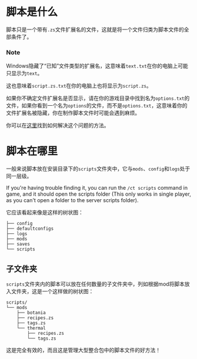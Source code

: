 # 脚本是什么

脚本只是一个带有`.zs`文件扩展名的文件，这就是将一个文件归类为脚本文件的全部条件了。

### Note

Windows隐藏了“已知”文件类型的扩展名，这意味着`text.txt`在你的电脑上可能只显示为`text`。

这也意味着`script.zs.txt`在你的电脑上也将显示为`script.zs`。

如果你不确定文件扩展名是否显示，请在你的游戏目录中找到名为`options.txt`的文件，如果你看到一个名为`options`的文件，而不是`options.txt`，这意味着你的文件扩展名被隐藏，你在制作脚本文件时可能会遇到麻烦。

你可以在[这里](https://www.howtohaven.com/system/show-file-extensions-in-windows-explorer.shtml)找到如何解决这个问题的方法。

# 脚本在哪里

一般来说脚本放在安装目录下的`scripts`文件夹中，它与`mods`、`config`和`logs`处于同一层级。

If you're having trouble finding it, you can run the `/ct scripts` command in game, and it should open the scripts folder (This only works in single player, as you can't open a folder to the server scripts folder).

它应该看起来像是这样的树状图：

```plaintext
├── config
├── defaultconfigs
├── logs
├── mods
├── saves
└── scripts
```

## 子文件夹

`scripts`文件夹内的脚本可以放在任何数量的子文件夹中，列如根据mod将脚本放入文件夹，这是一个这样做的树状图：

```plaintext
scripts/
└── mods
    ├── botania
    ├── recipes.zs
    ├── tags.zs
    └── thermal
        ├── recipes.zs
        └── tags.zs
```

这是完全有效的，而且这是管理大型整合包中的脚本文件的好方法！

